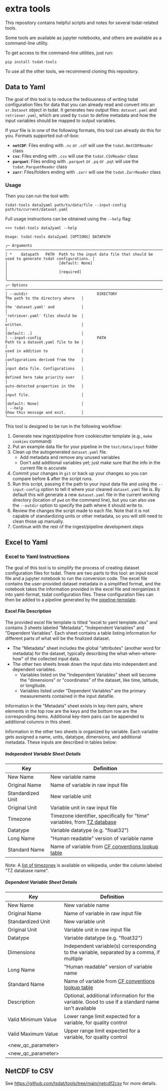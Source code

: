 # extra tools

This repository contains helpful scripts and notes for several tsdat-related tools.

Some tools are available as jupyter notebooks, and others are available as a command-line utility.

To get access to the command-line utilities, just run:

```shell
pip install tsdat-tools
```

To use all the other tools, we recommend cloning this repository.

## Data to Yaml

The goal of this tool is to reduce the tediousness of writing tsdat configuration files for data that you can already
read and convert into an `xr.Dataset` object in tsdat. It generates two output files: `dataset.yaml` and
`retriever.yaml`, which are used by `tsdat` to define metadata and how the input variables should be mapped to output
variables.

If your file is in one of the following formats, this tool can already do this for you. Formats supported out-of-box:

* **`netCDF`**: Files ending with `.nc` or `.cdf` will use the `tsdat.NetCDFReader` class
* **`csv`**: Files ending with `.csv` will use the `tsdat.CSVReader` class
* **`parquet`**: Files ending with `.parquet` or `.pq` or `.pqt` will use the `tsdat.ParquetReader` class
* **`zarr`**: Files/folders ending with `.zarr` will use the `tsdat.ZarrReader` class

### Usage

Then you can run the tool with:

```shell
tsdat-tools data2yaml path/to/data/file --input-config path/to/current/dataset.yaml
```

Full usage instructions can be obtained using the `--help` flag:

```shell
>>> tsdat-tools data2yaml --help

Usage: tsdat-tools data2yaml [OPTIONS] DATAPATH

╭─ Arguments ─────────────────────────────────────────────────────────────────────────────────────────────╮
│ *    datapath   PATH  Path to the input data file that should be used to generate tsdat configurations. │
│                       [default: None]                                                                   │
│                       [required]                                                                        │
╰─────────────────────────────────────────────────────────────────────────────────────────────────────────╯
╭─ Options ───────────────────────────────────────────────────────────────────────────────────────────────╮
│ --outdir                               DIRECTORY                      The path to the directory where   │
│                                                                       the 'dataset.yaml' and            │
│                                                                       'retriever.yaml' files should be  │
│                                                                       written.                          │
│                                                                       [default: .]                      │
│ --input-config                         PATH                           Path to a dataset.yaml file to be │
│                                                                       used in addition to               │
│                                                                       configurations derived from the   │
│                                                                       input data file. Configurations   │
│                                                                       defined here take priority over   │
│                                                                       auto-detected properties in the   │
│                                                                       input file.                       │
│                                                                       [default: None]                   │
│ --help                                                                Show this message and exit.       │
╰─────────────────────────────────────────────────────────────────────────────────────────────────────────╯
```

This tool is designed to be run in the following workflow:

1. Generate new ingest/pipeline from cookiecutter template (e.g., `make cookies` command)
2. Put an example data file for your pipeline in the `test/data/input` folder
3. Clean up the autogenerated `dataset.yaml` file.
    * Add metadata and remove any unused variables
    * Don't add additional variables yet; just make sure that the info in the current file is accurate
4. Commit your changes in `git` or back up your changes so you can compare before & after the script runs.
5. Run this script, passing it the path to your input data file and using the `--input-config` option to tell it where
your cleaned `dataset.yaml` file is. By default this will generate a new `dataset.yaml` file in the current working
directory (location of `pwd` on the command line), but you can also use the `--outdir` option to specify the path where
it should write to.
6. Review the changes the script made to each file. Note that it is not capable of standardizing units or other
metadata, so you will still need to clean those up manually.
7. Continue with the rest of the ingest/pipeline development steps

## Excel to Yaml

### Excel to Yaml Instructions

The goal of this tool is to simplify the process of creating dataset
configuration files for tsdat. There are two parts to this tool: an input
excel file and a jupyter notebook to run the conversion code. The excel
file contains the user-provided dataset metadata in a simplified format, and the notebook takes the information provided in the excel file and
reorganizes it into yaml-format, tsdat configuration files. These configuration files can then be added to a pipeline generated by the
[pipeline-template](https://github.com/tsdat/pipeline-template).

#### Excel File Description

The provided excel file template is titled "excel to yaml template.xlsx"
and contains 3 sheets labeled "Metadata", "Independent Variables" and
"Dependent Variables". Each sheet contains a table listing information
for different parts of what will be the finalized dataset.

* The "Metadata" sheet includes the global "attributes" (another word
 for metadata) for the dataset, typically describing the
 what-when-where-how" of the collected input data.
* The other two sheets break down the input data into independent and
 dependent variables.
  * Variables listed on the "Independent Variables" sheet will become
     the "dimensions" or "coordinates" of the dataset, like time,
     latitude, or longitude.
  * Variables listed under "Dependent Variables" are the primary
    measurements contained in the input datafile.

Information in the "Metadata" sheet exists in key-item pairs, where
elements in the top row are the keys and the bottom row are the
corresponding items. Additional key-item pairs can be appended to
additional columns in this sheet.

Information in the other two sheets is organized by variable. Each
variable gets assigned a name, units, datatype, dimensions, and
additional metadata. These inputs are described in tables below:

##### Independent Variable Sheet Details

|Key              |Definition                                       |
|---              | ---                                             |
|New Name         |New variable name                                |
|Original Name    |Name of variable in raw input file               |
|Standardized Unit|New variable unit                                |
|Original Unit    |Variable unit in raw input file                  |
|Timezone         |Timezone identifier, specifically for "time" variables, from [TZ database](https://en.wikipedia.org/wiki/List_of_tz_database_time_zones)      |
|Datatype         |Variable datatype (e.g. "float32")               |
|Long Name        |"Human readable" version of variable name        |
|Standard Name    |Name of variable from [CF conventions lookup table](https://cfconventions.org/Data/cf-standard-names/current/build/cf-standard-name-table.html)|

Note: A [list of timezones](https://en.wikipedia.org/wiki/List_of_tz_database_time_zones) is available on wikipedia, under the
column labeled "TZ database name".

##### Dependent Variable Sheet Details

|Key              |Definition                                       |
|---              | ---                                             |
|New Name         |New variable name                                |
|Original Name    |Name of variable in raw input file               |
|Standardized Unit|New variable unit                                |
|Original Unit    |Variable unit in raw input file                  |
|Datatype         |Variable datatype (e.g. "float32")               |
|Dimensions       |Independent variable(s) corresponding to the variable, separated by a comma, if multiple  |
|Long Name        |"Human readable" version of variable name        |
|Standard Name    |Name of variable from [CF conventions lookup table](https://cfconventions.org/Data/cf-standard-names/current/build/cf-standard-name-table.html)|
|Description      |Optional, additional information for the variable. Good to use if a standard name isn't available |
|Valid Minimum Value |Lower range limit expected for a variable, for quality control|
|Valid Maximum Value |Upper range limit expected for a variable, for quality control|
|<new_qc_parameter>  |                                                 |
|<new_qc_parameter>  |                                                 |

## NetCDF to CSV

See <https://github.com/tsdat/tools/tree/main/netcdf2csv> for more details.
